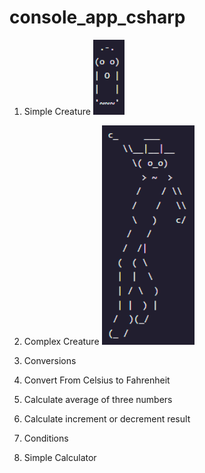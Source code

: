 # console_app_csharp


1. Simple Creature
![Simple Creature](simple_creature.png)

2. Complex Creature
![Complex Creature](complex_creature.png)

3. Conversions

4. Convert From Celsius to Fahrenheit

5. Calculate average of three numbers

6. Calculate increment or decrement result

7. Conditions

8. Simple Calculator